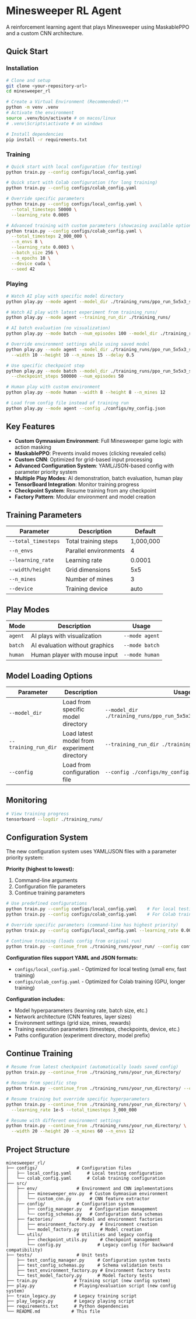 # Minesweeper RL Agent

A reinforcement learning agent that plays Minesweeper using MaskablePPO and a custom CNN architecture.

## Quick Start

### Installation

```bash
# Clone and setup
git clone <your-repository-url>
cd minesweeper_rl

# Create a Virtual Environment (Recommended):**
python -m venv .venv
# Activate the environment
source .venv/bin/activate # on macos/linux
# .venv\Scripts\activate # on windows

# Install dependencies
pip install -r requirements.txt
```

### Training

```bash
# Quick start with local configuration (for testing)
python train.py --config configs/local_config.yaml

# Quick start with Colab configuration (for long training)
python train.py --config configs/colab_config.yaml

# Override specific parameters
python train.py --config configs/local_config.yaml \
  --total_timesteps 50000 \
  --learning_rate 0.0005

# Advanced training with custom parameters (showcasing available options)
python train.py --config configs/colab_config.yaml \
  --total_timesteps 2_000_000 \
  --n_envs 8 \
  --learning_rate 0.0003 \
  --batch_size 256 \
  --n_epochs 10 \
  --device cuda \
  --seed 42
```

### Playing

```bash
# Watch AI play with specific model directory
python play.py --mode agent --model_dir ./training_runs/ppo_run_5x5x3_seed42_20250705121812/

# Watch AI play with latest experiment from training_runs/
python play.py --mode agent --training_run_dir ./training_runs/

# AI batch evaluation (no visualization)  
python play.py --mode batch --num_episodes 100 --model_dir ./training_runs/ppo_run_5x5x3_seed42_20250705121812/

# Override environment settings while using saved model
python play.py --mode agent --model_dir ./training_runs/ppo_run_5x5x3_seed42_20250705121812/ \
  --width 10 --height 10 --n_mines 15 --delay 0.5

# Use specific checkpoint step
python play.py --mode batch --model_dir ./training_runs/ppo_run_5x5x3_seed42_20250705121812/ \
  --checkpoint_steps 500000 --num_episodes 50

# Human play with custom environment
python play.py --mode human --width 8 --height 8 --n_mines 12

# Load from config file instead of training run
python play.py --mode agent --config ./configs/my_config.json
```

## Key Features

- **Custom Gymnasium Environment**: Full Minesweeper game logic with action masking
- **MaskablePPO**: Prevents invalid moves (clicking revealed cells)
- **Custom CNN**: Optimized for grid-based input processing
- **Advanced Configuration System**: YAML/JSON-based config with parameter priority system
- **Multiple Play Modes**: AI demonstration, batch evaluation, human play
- **TensorBoard Integration**: Monitor training progress
- **Checkpoint System**: Resume training from any checkpoint
- **Factory Pattern**: Modular environment and model creation

## Training Parameters

| Parameter | Description | Default |
|-----------|-------------|---------|
| `--total_timesteps` | Total training steps | 1,000,000 |
| `--n_envs` | Parallel environments | 4 |
| `--learning_rate` | Learning rate | 0.0001 |
| `--width/height` | Grid dimensions | 5x5 |
| `--n_mines` | Number of mines | 3 |
| `--device` | Training device | auto |

## Play Modes

| Mode | Description | Usage |
|------|-------------|-------|
| `agent` | AI plays with visualization | `--mode agent` |
| `batch` | AI evaluation without graphics | `--mode batch` |
| `human` | Human player with mouse input | `--mode human` |

## Model Loading Options

| Parameter | Description | Usage |
|-----------|-------------|-------|
| `--model_dir` | Load from specific model directory | `--model_dir ./training_runs/ppo_run_5x5x3_seed42_20250705121812/` |
| `--training_run_dir` | Load latest model from experiment directory | `--training_run_dir ./training_runs/` |
| `--config` | Load from configuration file | `--config ./configs/my_config.json` |

## Monitoring

```bash
# View training progress
tensorboard --logdir ./training_runs/
```

## Configuration System

The new configuration system uses YAML/JSON files with a parameter priority system:

**Priority (highest to lowest):**
1. Command-line arguments
2. Configuration file parameters  
3. Continue training parameters

```bash
# Use predefined configurations
python train.py --config configs/local_config.yaml    # For local testing
python train.py --config configs/colab_config.yaml    # For Colab training

# Override specific parameters (command-line has highest priority)
python train.py --config configs/local_config.yaml --learning_rate 0.0005

# Continue training (loads config from original run)
python train.py --continue_from ./training_runs/your_run/ --config configs/local_config.yaml
```

**Configuration files support YAML and JSON formats:**
- `configs/local_config.yaml` - Optimized for local testing (small env, fast training)
- `configs/colab_config.yaml` - Optimized for Colab training (GPU, longer training)

**Configuration includes:**
- Model hyperparameters (learning rate, batch size, etc.)
- Network architecture (CNN features, layer sizes)  
- Environment settings (grid size, mines, rewards)
- Training execution parameters (timesteps, checkpoints, device, etc.)
- Paths configuration (experiment directory, model prefix)

## Continue Training

```bash
# Resume from latest checkpoint (automatically loads saved config)
python train.py --continue_from ./training_runs/your_run_directory/

# Resume from specific step
python train.py --continue_from ./training_runs/your_run_directory/ --continue_steps 100000

# Resume training but override specific hyperparameters
python train.py --continue_from ./training_runs/your_run_directory/ \
  --learning_rate 1e-5 --total_timesteps 3_000_000

# Resume with different environment settings
python train.py --continue_from ./training_runs/your_run_directory/ \
  --width 20 --height 20 --n_mines 60 --n_envs 12
```

## Project Structure

```
minesweeper_rl/
├── configs/               # Configuration files
│   ├── local_config.yaml      # Local testing configuration
│   └── colab_config.yaml      # Colab training configuration
├── src/
│   ├── env/               # Environment and CNN implementations
│   │   ├── minesweeper_env.py  # Custom Gymnasium environment
│   │   └── custom_cnn.py       # CNN feature extractor
│   ├── config/            # Configuration system
│   │   ├── config_manager.py   # Configuration management
│   │   └── config_schemas.py   # Configuration data schemas
│   ├── factories/         # Model and environment factories
│   │   ├── environment_factory.py  # Environment creation
│   │   └── model_factory.py        # Model creation
│   └── utils/             # Utilities and legacy config
│       ├── checkpoint_utils.py     # Checkpoint management
│       └── config.py              # Legacy config (for backward compatibility)
├── tests/                 # Unit tests
│   ├── test_config_manager.py     # Configuration system tests
│   ├── test_config_schemas.py     # Schema validation tests
│   ├── test_environment_factory.py # Environment factory tests
│   └── test_model_factory.py      # Model factory tests
├── train.py              # Training script (new config system)
├── play.py               # Playing/evaluation script (new config system)
├── train_legacy.py       # Legacy training script
├── play_legacy.py        # Legacy playing script
├── requirements.txt      # Python dependencies
└── README.md            # This file
```